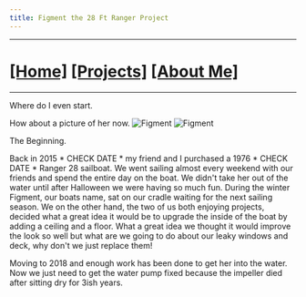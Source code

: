 ```yaml
---
title: Figment the 28 Ft Ranger Project
---
```


---
# [[Home]][2]   [[Projects]][0] [[About Me]][1]
---

Where do I even start.

How about a picture of her now.
![Figment](https://i.imgur.com/9XDQPW8.jpg)
![Figment](https://i.imgur.com/Dr02kcG.png)

The Beginning.

Back in 2015 * CHECK DATE * my friend and I purchased a 1976 * CHECK DATE * Ranger 28 sailboat. We went sailing almost every weekend with our friends and spend the entire day on the boat. We didn't take her out of the water until after Halloween we were having so much fun. During the winter Figment, our boats name, sat on our cradle waiting for the next sailing season. We on the other hand, the two of us both enjoying projects, decided what a great idea it would be to upgrade the inside of the boat by adding a ceiling and a floor. What a great idea we thought it would improve the look so well but what are we going to do about our leaky windows and deck, why don't we just replace them!

Moving to 2018 and enough work has been done to get her into the water. Now we just need to get the water pump fixed because the impeller died after sitting dry for 3ish years.

[0]: /projects/
[2]: /
[1]: /about/
